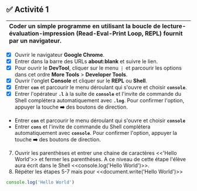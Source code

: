 
## :white_check_mark: **Activité 1**

|Coder un simple programme en utilisant la boucle de lecture-évaluation-impression (Read-Eval-Print Loop, REPL) fournit par un navigateur.|
|:---|
- [x] Ouvrir le navigateur **Google Chrome**.
- [x] Entrer dans la barre des URLs **about:blank** et suivre le lien.
- [x] Pour ouvrir le **DevTool**, cliquer sur le menu **`⋮`** et parcourir les options dans cet ordre **More Tools** > **Developer Tools**.
- [x] Ouvrir l'onglet **Console** et cliquer sur le **REPL** ou **Shell**.
- [x] Entrer **`con`** et parcourir le menu déroulant qui s'ouvre et choisir **`console`**.
- [x] Entrer l'opérateur **`.l`** à la suite de **`console`** et l'invite de commande du Shell complétera automatiquement avec **`.log`**. Pour confirmer l'option, appuyer la touche **:arrow_right:** des boutons de direction.
+ Entrer **`con`** et parcourir le menu déroulant qui s'ouvre et choisir **`console`** 
+ Entrer **`cons`** et l'invite de commande du Shell complétera automatiquement avec **`console`**. Pour confirmer l'option, appuyer la touche **:arrow_right:** des boutons de direction.
7. Ouvrir les parenthèses et entrer une chaine de caractères <<'Hello World'>> et fermer les parenthèses. A ce niveau de cette étape l'élève aura écrit dans le Shell <<console.log('Hello World')>>.
8. Répéter les étapes 5-7 mais pour <<document.write('Hello World')>>


```js
console.log('Hello World')
```
